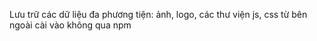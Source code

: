 Lưu trữ các dữ liệu đa phương tiện: ảnh, logo, các thư viện js, css từ bên ngoài cài vào không qua npm